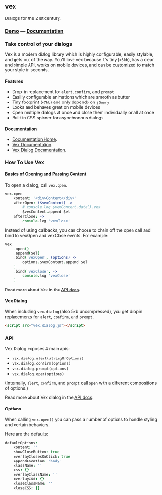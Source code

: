 ## vex

Dialogs for the 21st century.

### [Demo](http://github.hubspot.com/vex/docs/welcome/) — [Documentation](http://github.hubspot.com/vex/)

### Take control of your dialogs

Vex is a modern dialog library which is highly configurable, easily stylable, and gets out of the way. You'll love vex because it's tiny (`<5kb`), has a clear and simple API, works on mobile devices, and can be customized to match your style in seconds.

#### Features

- Drop-in replacement for `alert`, `confirm`, and `prompt`
- Easilly configurable animations which are smooth as butter
- Tiny footprint (`<7kb`) and only depends on `jQuery`
- Looks and behaves great on mobile devices
- Open multiple dialogs at once and close them individually or all at once
- Built in CSS spinner for asynchronous dialogs

#### Documentation

- [Documentation Home](http://github.hubspot.com/vex/).
- [Vex Documentation](http://github.hubspot.com/vex/api/vex/).
- [Vex Dialog Documentation](http://github.hubspot.com/vex/api/vex_dialog/).

### How To Use Vex

#### Basics of Opening and Passing Content

To open a dialog, call `vex.open`.

```coffeescript
vex.open
    content: '<div>Content</div>'
    afterOpen: ($vexContent) ->
        # console.log $vexContent.data().vex
        $vexContent.append $el
    afterClose: ->
        console.log 'vexClose'
```

Instead of using callbacks, you can choose to chain off the open call and bind to vexOpen and vexClose events. For example:

```coffeescript
vex
    .open()
    .append($el)
    .bind('vexOpen', (options) ->
        options.$vexContent.append $el
    )
    .bind('vexClose', ->
        console.log 'vexClose'
    )
```

Read more about Vex in the [API docs](http://github.hubspot.com/vex/api/vex/).

#### Vex Dialog

When including `vex.dialog` (also 5kb uncompressed), you get dropin replacements for `alert`, `confirm`, and `prompt`.

```html
<script src="vex.dialog.js"></script>
```

### API

Vex Dialog exposes 4 main apis:

- `vex.dialog.alert(stringOrOptions)`
- `vex.dialog.confirm(options)`
- `vex.dialog.prompt(options)`
- `vex.dialog.open(options)`

(Internally, `alert`, `confirm`, and `prompt` call `open` with a different compositions of options.)

Read more about Vex dialog in the [API docs](http://github.hubspot.com/vex/api/vex_dialog/).

#### Options

When calling `vex.open()` you can pass a number of options to handle styling and certain behaviors.

Here are the defaults:

```coffeescript
defaultOptions:
    content: ''
    showCloseButton: true
    overlayClosesOnClick: true
    appendLocation: 'body'
    className: ''
    css: {}
    overlayClassName: ''
    overlayCSS: {}
    closeClassName: ''
    closeCSS: {}
```